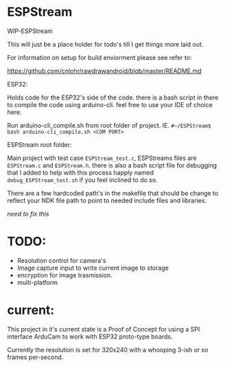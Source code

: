 # ESPStream
WIP-ESPStream

This will just be a place holder for todo's till I get things more laid out.

For information on setup for build enviorment please see refer to:

https://github.com/cnlohr/rawdrawandroid/blob/master/README.md

ESP32:

  Holds code for the ESP32's side of the code. there is a bash script in there to compile the code using arduino-cli. feel free to use your IDE of choice here.
  
  Run arduino-cli_compile.sh from root folder of project. IE. ```#~/ESPStream$ bash arduino-cli_compile.sh <COM PORT>```
  
ESPStream root folder:

  Main project with test case ```ESPStream_test.c```, ESPStreams files are ```ESPStream.c``` and ```ESPStream.h```. there is also a bash script file for debugging that I added to help with this process happly named ```debug_ESPStream_test.sh``` if you feel inclined to do so.
  
  There are a few hardcoded path's in the makefile that should be change to reflect your NDK file path to point to needed include files and libraries.
  
  *need to fix this*
  
  # TODO:
  
  - Resolution control for camera's
  - Image capture input to write current image to storage
  - encryption for image trasmission.
  - multi-platform
# current:
This project in it's current state is a Proof of Concept for using a SPI interface ArduCam to work with ESP32 proto-type boards.

Currently the resolution is set for 320x240 with a whooping 3-ish or so frames per-second.
